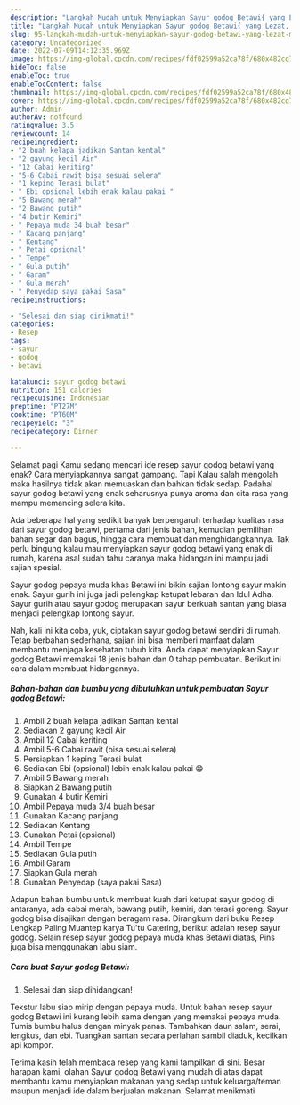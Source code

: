 ```yaml
---
description: "Langkah Mudah untuk Menyiapkan Sayur godog Betawi{ yang Lezat,  Menu Buat lebaran"
title: "Langkah Mudah untuk Menyiapkan Sayur godog Betawi{ yang Lezat,  Menu Buat lebaran"
slug: 95-langkah-mudah-untuk-menyiapkan-sayur-godog-betawi-yang-lezat-menu-buat-lebaran
category: Uncategorized
date: 2022-07-09T14:12:35.969Z
image: https://img-global.cpcdn.com/recipes/fdf02599a52ca78f/680x482cq70/sayur-godog-betawi-foto-resep-utama.jpg
hideToc: false
enableToc: true
enableTocContent: false
thumbnail: https://img-global.cpcdn.com/recipes/fdf02599a52ca78f/680x482cq70/sayur-godog-betawi-foto-resep-utama.jpg
cover: https://img-global.cpcdn.com/recipes/fdf02599a52ca78f/680x482cq70/sayur-godog-betawi-foto-resep-utama.jpg
author: Admin
authorAv: notfound
ratingvalue: 3.5
reviewcount: 14
recipeingredient:
- "2 buah kelapa jadikan Santan kental"
- "2 gayung kecil Air"
- "12 Cabai keriting"
- "5-6 Cabai rawit bisa sesuai selera"
- "1 keping Terasi bulat"
- " Ebi opsional lebih enak kalau pakai "
- "5 Bawang merah"
- "2 Bawang putih"
- "4 butir Kemiri"
- " Pepaya muda 34 buah besar"
- " Kacang panjang"
- " Kentang"
- " Petai opsional"
- " Tempe"
- " Gula putih"
- " Garam"
- " Gula merah"
- " Penyedap saya pakai Sasa"
recipeinstructions:

- "Selesai dan siap dinikmati!"
categories:
- Resep
tags:
- sayur
- godog
- betawi

katakunci: sayur godog betawi 
nutrition: 151 calories
recipecuisine: Indonesian
preptime: "PT27M"
cooktime: "PT60M"
recipeyield: "3"
recipecategory: Dinner

---
```



Selamat pagi Kamu sedang mencari ide resep sayur godog betawi yang enak? Cara menyiapkannya sangat gampang. Tapi Kalau salah mengolah maka hasilnya tidak akan memuaskan dan bahkan tidak sedap. Padahal sayur godog betawi yang enak seharusnya punya aroma dan cita rasa yang mampu memancing selera kita.


Ada beberapa hal yang sedikit banyak berpengaruh terhadap kualitas rasa dari sayur godog betawi, pertama dari jenis bahan, kemudian pemilihan bahan segar dan bagus, hingga cara membuat dan menghidangkannya. Tak perlu bingung kalau mau menyiapkan sayur godog betawi yang enak di rumah, karena asal sudah tahu caranya maka hidangan ini mampu jadi sajian spesial.

Sayur godog pepaya muda khas Betawi ini bikin sajian lontong sayur makin enak. Sayur gurih ini juga jadi pelengkap ketupat lebaran dan Idul Adha. Sayur gurih atau sayur godog merupakan sayur berkuah santan yang biasa menjadi pelengkap lontong sayur.


Nah, kali ini kita coba, yuk, ciptakan sayur godog betawi sendiri di rumah. Tetap berbahan sederhana, sajian ini bisa memberi manfaat dalam membantu menjaga kesehatan tubuh kita. Anda dapat menyiapkan Sayur godog Betawi memakai 18 jenis bahan dan 0 tahap pembuatan. Berikut ini cara dalam membuat hidangannya.

<!--inarticleads1-->

##### Bahan-bahan dan bumbu yang dibutuhkan untuk pembuatan Sayur godog Betawi:

1. Ambil 2 buah kelapa jadikan Santan kental
1. Sediakan 2 gayung kecil Air
1. Ambil 12 Cabai keriting
1. Ambil 5-6 Cabai rawit (bisa sesuai selera)
1. Persiapkan 1 keping Terasi bulat
1. Sediakan  Ebi (opsional) lebih enak kalau pakai 😁
1. Ambil 5 Bawang merah
1. Siapkan 2 Bawang putih
1. Gunakan 4 butir Kemiri
1. Ambil  Pepaya muda 3/4 buah besar
1. Gunakan  Kacang panjang
1. Sediakan  Kentang
1. Gunakan  Petai (opsional)
1. Ambil  Tempe
1. Sediakan  Gula putih
1. Ambil  Garam
1. Siapkan  Gula merah
1. Gunakan  Penyedap (saya pakai Sasa)


Adapun bahan bumbu untuk membuat kuah dari ketupat sayur godog di antaranya, ada cabai merah, bawang putih, kemiri, dan terasi goreng. Sayur godog bisa disajikan dengan beragam rasa. Dirangkum dari buku Resep Lengkap Paling Muantep karya Tu&#39;tu Catering, berikut adalah resep sayur godog. Selain resep sayur godog pepaya muda khas Betawi diatas, Pins juga bisa menggunakan labu siam. 

<!--inarticleads2-->

##### Cara buat Sayur godog Betawi:


1. Selesai dan siap dihidangkan!

Tekstur labu siap mirip dengan pepaya muda. Untuk bahan resep sayur godog Betawi ini kurang lebih sama dengan yang memakai pepaya muda. Tumis bumbu halus dengan minyak panas. Tambahkan daun salam, serai, lengkus, dan ebi. Tuangkan santan secara perlahan sambil diaduk, kecilkan api kompor. 

Terima kasih telah membaca resep yang kami tampilkan di sini. Besar harapan kami, olahan Sayur godog Betawi yang mudah di atas dapat membantu kamu menyiapkan makanan yang sedap untuk keluarga/teman maupun menjadi ide dalam berjualan makanan. Selamat menikmati
